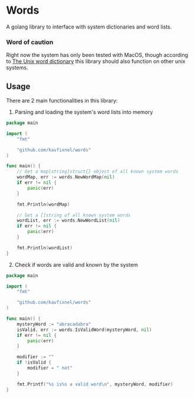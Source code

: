 # Words
A golang library to interface with system dictionaries and word lists.

### Word of caution
Right now the system has only been tested with MacOS, though according to [The Unix word dictionary](https://en.wikipedia.org/wiki/Words_(Unix))
this library should also function on other unix systems.

## Usage
There are 2 main functionalities in this library:
1. Parsing and loading the system's word lists into memory
```go
package main

import (
    "fmt"

    "github.com/kavfixnel/words"
)

func main() {
    // Get a map[string]struct{} object of all known system words
    wordMap, err := words.NewWordMap(nil)
    if err != nil {
        panic(err)
    }

    fmt.Println(wordMap)

    // Get a []string of all known system words
    wordList, err := words.NewWordList(nil)
    if err != nil {
        panic(err)
    }

    fmt.Println(wordList)
}
```

2. Check if words are valid and known by the system
```go
package main

import (
    "fmt"

    "github.com/kavfixnel/words"
)

func main() {
    mysteryWord := "abracadabra"
    isValid, err := words.IsValidWord(mysteryWord, nil)
    if err != nil {
        panic(err)
    }

    modifier := ""
    if !isValid {
        modifier = " not"
    }

    fmt.Printf("%s is%s a valid word\n", mysteryWord, modifier)
}
```
